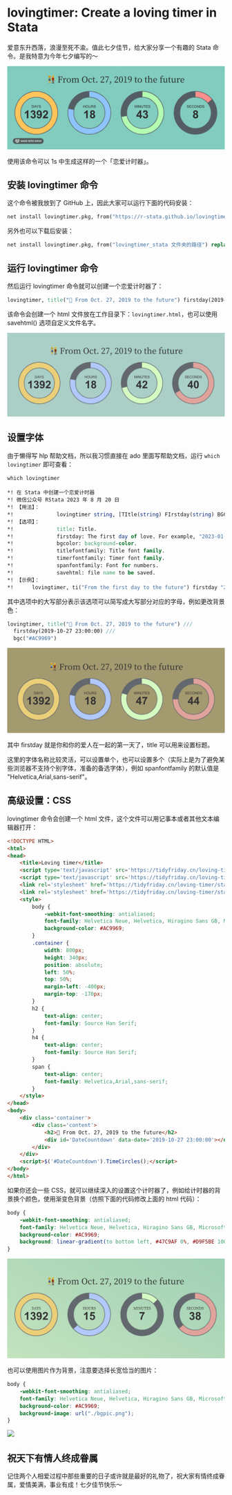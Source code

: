 # lovingtimer: Create a loving timer in Stata

爱意东升西落，浪漫至死不渝。值此七夕佳节，给大家分享一个有趣的 Stata 命令。是我特意为今年七夕编写的～

![](pic/pic1.gif)

使用该命令可以 1s 中生成这样的一个「恋爱计时器」。

## 安装 lovingtimer 命令

这个命令被我放到了 GitHub 上，因此大家可以运行下面的代码安装：

```stata
net install lovingtimer.pkg, from("https://r-stata.github.io/lovingtimer_stata/") replace 
```

另外也可以下载后安装：

```stata
net install lovingtimer.pkg, from("lovingtimer_stata 文件夹的路径") replace 
```

## 运行 lovingtimer 命令

然后运行 lovingtimer 命令就可以创建一个恋爱计时器了：

```stata
lovingtimer, title("👫 From Oct. 27, 2019 to the future") firstday(2019-10-27 23:00:00) 
```

该命令会创建一个 html 文件放在工作目录下：`lovingtimer.html`，也可以使用 savehtml() 选项自定义文件名字。

![](pic/pic2.png)

## 设置字体

由于懒得写 hlp 帮助文档，所以我习惯直接在 ado 里面写帮助文档，运行 `which lovingtimer` 即可查看：

```stata
which lovingtimer 

*! 在 Stata 中创建一个恋爱计时器
*! 微信公众号 RStata 2023 年 8 月 20 日
*! 【用法】：
*!              lovingtimer string, [TItle(string) FIrstday(string) BGColor(string) TITLEFontfamily(string) TIMERFontfamily(string) SPANFontfamily(string) SAVEhtml(string)]
*! 【选项】：
*!              title: Title.
*!              firstday: The first day of love. For example, "2023-01-01 01:00:00".
*!              bgcolor: background-color.
*!              titlefontfamily: Title font family.
*!              timerfontfamily: Timer font family.
*!              spanfontfamily: Font for numbers.
*!              savehtml: file name to be saved.
*! 【示例】：
*!      lovingtimer, ti("From the first day to the future") firstday "2023-01-01 01:00:00" 
```

其中选项中的大写部分表示该选项可以简写成大写部分对应的字母，例如更改背景色：

```stata
lovingtimer, title("👫 From Oct. 27, 2019 to the future") ///
  firstday(2019-10-27 23:00:00) ///
  bgc("#AC9969")
```

![](pic/pic3.png)

其中 firstday 就是你和你的爱人在一起的第一天了，title 可以用来设置标题。

这里的字体名称比较灵活，可以设置单个，也可以设置多个（实际上是为了避免某些浏览器不支持个别字体，准备的备选字体），例如 spanfontfamily 的默认值是 "Helvetica,Arial,sans-serif"。

## 高级设置：CSS

lovingtimer 命令会创建一个 html 文件，这个文件可以用记事本或者其他文本编辑器打开：

```html
<!DOCTYPE HTML>
<html>
<head>
    <title>Loving timer</title>
    <script type='text/javascript' src='https://tidyfriday.cn/loving-timer/static/jquery.min.js'></script>
    <script type='text/javascript' src='https://tidyfriday.cn/loving-timer/static/TimeCircles.js'></script>
    <link rel='stylesheet' href='https://tidyfriday.cn/loving-timer/static/bootstrap.min.css'>
    <link rel='stylesheet' href='https://tidyfriday.cn/loving-timer/static/TimeCircles.css'>
    <style>
        body {
            -webkit-font-smoothing: antialiased;
            font-family: Helvetica Neue, Helvetica, Hiragino Sans GB, Microsoft YaHei, Arial, sans-serif;
            background-color: #AC9969;
        }
        .container {
            width: 800px;
            height: 340px;
            position: absolute;
            left: 50%;
            top: 50%;
            margin-left: -400px;
            margin-top: -170px;
        }
        h2 {
            text-align: center;
            font-family: Source Han Serif;
        }
        h4 {
            text-align: center;
            font-family: Source Han Serif;
        }
        span {
            text-align: center;
            font-family: Helvetica,Arial,sans-serif;
        }
    </style>
</head>
<body>
    <div class='container'>
        <div class='content'>
            <h2>👫 From Oct. 27, 2019 to the future</h2>
            <div id='DateCountdown' data-date='2019-10-27 23:00:00'></div>
        </div>
    </div>
    <script>$('#DateCountdown').TimeCircles();</script>
</body>
</html>
```

如果你还会一些 CSS，就可以继续深入的设置这个计时器了，例如给计时器的背景换个颜色，使用渐变色背景（仿照下面的代码修改上面的 html 代码）：

```css
body {
    -webkit-font-smoothing: antialiased;
    font-family: Helvetica Neue, Helvetica, Hiragino Sans GB, Microsoft YaHei, Arial, sans-serif;
    background-color: #AC9969;
    background: linear-gradient(to bottom left, #47C9AF 0%, #D9F5BE 100%) 100% no-repeat !important;height:1000px;
}
```

![](pic/pic5.png)

也可以使用图片作为背景，注意要选择长宽恰当的图片：

```css
body {
    -webkit-font-smoothing: antialiased;
    font-family: Helvetica Neue, Helvetica, Hiragino Sans GB, Microsoft YaHei, Arial, sans-serif;
    background-color: #AC9969;
    background-image: url("./bgpic.png");
}
```

![](pic/pic6.png)

## 祝天下有情人终成眷属

记住两个人相爱过程中那些重要的日子或许就是最好的礼物了，祝大家有情终成眷属，爱情美满，事业有成！七夕佳节快乐～
